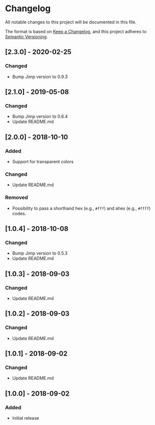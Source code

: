 # Changelog
All notable changes to this project will be documented in this file.

The format is based on [Keep a Changelog](https://keepachangelog.com/en/1.0.0/),
and this project adheres to [Semantic Versioning](https://semver.org/spec/v2.0.0.html).

## [2.3.0] - 2020-02-25
### Changed
- Bump Jimp version to 0.9.3

## [2.1.0] - 2019-05-08
### Changed
- Bump Jimp version to 0.6.4
- Update README.md

## [2.0.0] - 2018-10-10
### Added
- Support for transparent colors

### Changed
- Update README.md

### Removed
- Possibility to pass a shorthand hex (e.g., `#fff`) and ahex (e.g., `#ffff`) codes.

## [1.0.4] - 2018-10-08
### Changed
- Bump Jimp version to 0.5.3
- Update README.md

## [1.0.3] - 2018-09-03
### Changed
- Update README.md

## [1.0.2] - 2018-09-03
### Changed
- Update README.md

## [1.0.1] - 2018-09-02
### Changed
- Update README.md

## [1.0.0] - 2018-09-02
### Added
- Initial release
